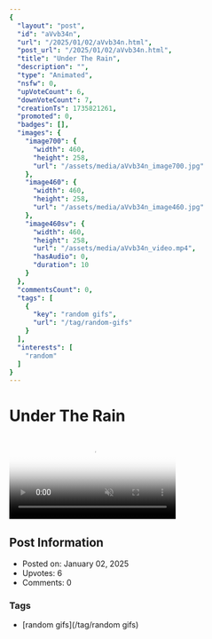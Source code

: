 ```yaml
---
{
  "layout": "post",
  "id": "aVvb34n",
  "url": "/2025/01/02/aVvb34n.html",
  "post_url": "/2025/01/02/aVvb34n.html",
  "title": "Under The Rain",
  "description": "",
  "type": "Animated",
  "nsfw": 0,
  "upVoteCount": 6,
  "downVoteCount": 7,
  "creationTs": 1735821261,
  "promoted": 0,
  "badges": [],
  "images": {
    "image700": {
      "width": 460,
      "height": 258,
      "url": "/assets/media/aVvb34n_image700.jpg"
    },
    "image460": {
      "width": 460,
      "height": 258,
      "url": "/assets/media/aVvb34n_image460.jpg"
    },
    "image460sv": {
      "width": 460,
      "height": 258,
      "url": "/assets/media/aVvb34n_video.mp4",
      "hasAudio": 0,
      "duration": 10
    }
  },
  "commentsCount": 0,
  "tags": [
    {
      "key": "random gifs",
      "url": "/tag/random-gifs"
    }
  ],
  "interests": [
    "random"
  ]
}
---
```


# Under The Rain

<video controls playsinline loop muted poster="/assets/media/aVvb34n_image460.jpg">
  <source src="/assets/media/aVvb34n_video.mp4" type="video/mp4">
  Your browser does not support the video tag.
</video>

## Post Information

- Posted on: January 02, 2025
- Upvotes: 6
- Comments: 0

### Tags

- [random gifs](/tag/random gifs)
